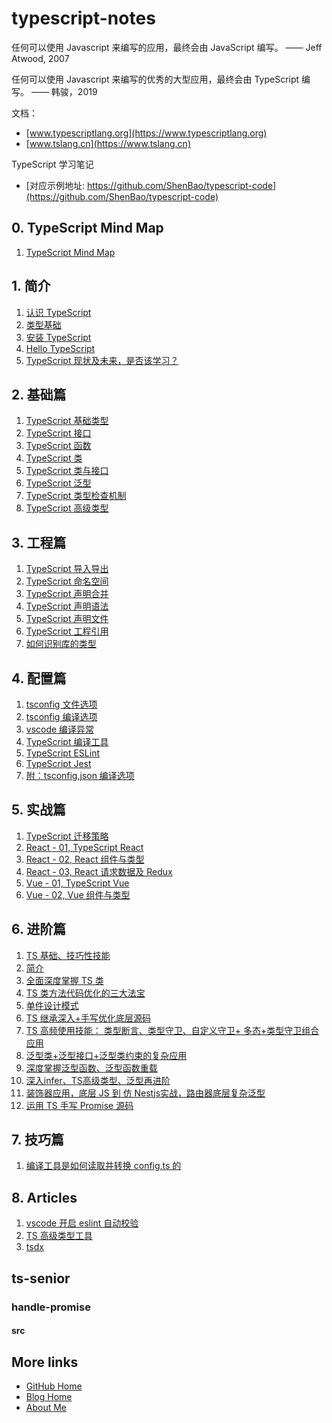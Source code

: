 # typescript-notes

任何可以使用 Javascript 来编写的应用，最终会由 JavaScript 编写。
—— Jeff Atwood, 2007

任何可以使用 Javascript 来编写的优秀的大型应用，最终会由 TypeScript 编写。
—— 韩骏，2019

文档：

- [www.typescriptlang.org](https://www.typescriptlang.org)
- [www.tslang.cn](https://www.tslang.cn)

TypeScript 学习笔记

* [对应示例地址: https://github.com/ShenBao/typescript-code](https://github.com/ShenBao/typescript-code)

## 0. TypeScript Mind Map

1. [TypeScript Mind Map](%2F0.%20TypeScript%20Mind%20Map%2FTypeScript%20Mind%20Map.md)

## 1. 简介

1. [认识 TypeScript](%2F1.%20%E7%AE%80%E4%BB%8B%2F01.%20%E8%AE%A4%E8%AF%86%20TypeScript.md)
1. [类型基础](%2F1.%20%E7%AE%80%E4%BB%8B%2F02.%20%E7%B1%BB%E5%9E%8B%E5%9F%BA%E7%A1%80.md)
1. [安装 TypeScript](%2F1.%20%E7%AE%80%E4%BB%8B%2F03.%20%E5%AE%89%E8%A3%85%20TypeScript.md)
1. [Hello TypeScript](%2F1.%20%E7%AE%80%E4%BB%8B%2F04.%20Hello%20TypeScript.md)
1. [TypeScript 现状及未来，是否该学习？](%2F1.%20%E7%AE%80%E4%BB%8B%2F05.%20TypeScript%20%E7%8E%B0%E7%8A%B6%E5%8F%8A%E6%9C%AA%E6%9D%A5%EF%BC%8C%E6%98%AF%E5%90%A6%E8%AF%A5%E5%AD%A6%E4%B9%A0%EF%BC%9F.md)

## 2. 基础篇

1. [TypeScript 基础类型](%2F2.%20%E5%9F%BA%E7%A1%80%E7%AF%87%2F01.%20TypeScript%20%E5%9F%BA%E7%A1%80%E7%B1%BB%E5%9E%8B.md)
1. [TypeScript 接口](%2F2.%20%E5%9F%BA%E7%A1%80%E7%AF%87%2F02.%20TypeScript%20%E6%8E%A5%E5%8F%A3.md)
1. [TypeScript 函数](%2F2.%20%E5%9F%BA%E7%A1%80%E7%AF%87%2F03.%20TypeScript%20%E5%87%BD%E6%95%B0.md)
1. [TypeScript 类](%2F2.%20%E5%9F%BA%E7%A1%80%E7%AF%87%2F04.%20TypeScript%20%E7%B1%BB.md)
1. [TypeScript 类与接口](%2F2.%20%E5%9F%BA%E7%A1%80%E7%AF%87%2F05.%20TypeScript%20%E7%B1%BB%E4%B8%8E%E6%8E%A5%E5%8F%A3.md)
1. [TypeScript 泛型](%2F2.%20%E5%9F%BA%E7%A1%80%E7%AF%87%2F06.%20TypeScript%20%E6%B3%9B%E5%9E%8B.md)
1. [TypeScript 类型检查机制](%2F2.%20%E5%9F%BA%E7%A1%80%E7%AF%87%2F07.%20TypeScript%20%E7%B1%BB%E5%9E%8B%E6%A3%80%E6%9F%A5%E6%9C%BA%E5%88%B6.md)
1. [TypeScript 高级类型](%2F2.%20%E5%9F%BA%E7%A1%80%E7%AF%87%2F08.%20TypeScript%20%E9%AB%98%E7%BA%A7%E7%B1%BB%E5%9E%8B.md)

## 3. 工程篇

1. [TypeScript 导入导出](%2F3.%20%E5%B7%A5%E7%A8%8B%E7%AF%87%2F01.%20TypeScript%20%E5%AF%BC%E5%85%A5%E5%AF%BC%E5%87%BA.md)
1. [TypeScript 命名空间](%2F3.%20%E5%B7%A5%E7%A8%8B%E7%AF%87%2F02.%20TypeScript%20%E5%91%BD%E5%90%8D%E7%A9%BA%E9%97%B4.md)
1. [TypeScript 声明合并](%2F3.%20%E5%B7%A5%E7%A8%8B%E7%AF%87%2F03.%20TypeScript%20%E5%A3%B0%E6%98%8E%E5%90%88%E5%B9%B6.md)
1. [TypeScript 声明语法](%2F3.%20%E5%B7%A5%E7%A8%8B%E7%AF%87%2F04.%20TypeScript%20%E5%A3%B0%E6%98%8E%E8%AF%AD%E6%B3%95.md)
1. [TypeScript 声明文件](%2F3.%20%E5%B7%A5%E7%A8%8B%E7%AF%87%2F05.%20TypeScript%20%E5%A3%B0%E6%98%8E%E6%96%87%E4%BB%B6.md)
1. [TypeScript 工程引用](%2F3.%20%E5%B7%A5%E7%A8%8B%E7%AF%87%2F06.%20TypeScript%20%E5%B7%A5%E7%A8%8B%E5%BC%95%E7%94%A8.md)
1. [如何识别库的类型](%2F3.%20%E5%B7%A5%E7%A8%8B%E7%AF%87%2F07.%20%E5%A6%82%E4%BD%95%E8%AF%86%E5%88%AB%E5%BA%93%E7%9A%84%E7%B1%BB%E5%9E%8B.md)

## 4. 配置篇

1. [tsconfig 文件选项](%2F4.%20%E9%85%8D%E7%BD%AE%E7%AF%87%2F01.%20tsconfig%20%E6%96%87%E4%BB%B6%E9%80%89%E9%A1%B9.md)
1. [tsconfig 编译选项](%2F4.%20%E9%85%8D%E7%BD%AE%E7%AF%87%2F02.%20tsconfig%20%E7%BC%96%E8%AF%91%E9%80%89%E9%A1%B9.md)
1. [vscode 编译异常](%2F4.%20%E9%85%8D%E7%BD%AE%E7%AF%87%2F03.%20vscode%20%E7%BC%96%E8%AF%91%E5%BC%82%E5%B8%B8.md)
1. [TypeScript 编译工具](%2F4.%20%E9%85%8D%E7%BD%AE%E7%AF%87%2F04.%20TypeScript%20%E7%BC%96%E8%AF%91%E5%B7%A5%E5%85%B7.md)
1. [TypeScript ESLint](%2F4.%20%E9%85%8D%E7%BD%AE%E7%AF%87%2F05.%20TypeScript%20ESLint.md)
1. [TypeScript Jest](%2F4.%20%E9%85%8D%E7%BD%AE%E7%AF%87%2F06.%20TypeScript%20Jest.md)
1. [附：tsconfig,json 编译选项](%2F4.%20%E9%85%8D%E7%BD%AE%E7%AF%87%2F%E9%99%84%EF%BC%9Atsconfig.json%20%E7%BC%96%E8%AF%91%E9%80%89%E9%A1%B9.md)

## 5. 实战篇

1. [TypeScript 迁移策略](%2F5.%20%E5%AE%9E%E6%88%98%E7%AF%87%2F01.%20TypeScript%20%E8%BF%81%E7%A7%BB%E7%AD%96%E7%95%A5.md)
1. [React - 01, TypeScript React](%2F5.%20%E5%AE%9E%E6%88%98%E7%AF%87%2FReact%20-%2001.%20TypeScript%20React.md)
1. [React - 02, React 组件与类型](%2F5.%20%E5%AE%9E%E6%88%98%E7%AF%87%2FReact%20-%2002.%20React%20%E7%BB%84%E4%BB%B6%E4%B8%8E%E7%B1%BB%E5%9E%8B.md)
1. [React - 03, React 请求数据及 Redux](%2F5.%20%E5%AE%9E%E6%88%98%E7%AF%87%2FReact%20-%2003.%20React%20%E8%AF%B7%E6%B1%82%E6%95%B0%E6%8D%AE%E5%8F%8A%20Redux.md)
1. [Vue - 01, TypeScript Vue](%2F5.%20%E5%AE%9E%E6%88%98%E7%AF%87%2FVue%20-%2001.%20TypeScript%20Vue.md)
1. [Vue - 02, Vue 组件与类型](%2F5.%20%E5%AE%9E%E6%88%98%E7%AF%87%2FVue%20-%2002.%20Vue%20%E7%BB%84%E4%BB%B6%E4%B8%8E%E7%B1%BB%E5%9E%8B.md)

## 6. 进阶篇

1. [TS 基础、技巧性技能](%2F6.%20%E8%BF%9B%E9%98%B6%E7%AF%87%2F01.%20TS%20%E5%9F%BA%E7%A1%80%E3%80%81%E6%8A%80%E5%B7%A7%E6%80%A7%E6%8A%80%E8%83%BD.md)
1. [简介](%2F6.%20%E8%BF%9B%E9%98%B6%E7%AF%87%2F01.%20%E7%AE%80%E4%BB%8B.md)
1. [全面深度掌握 TS 类](%2F6.%20%E8%BF%9B%E9%98%B6%E7%AF%87%2F02.%20%E5%85%A8%E9%9D%A2%E6%B7%B1%E5%BA%A6%E6%8E%8C%E6%8F%A1%20TS%20%E7%B1%BB.md)
1. [TS 类方法代码优化的三大法宝](%2F6.%20%E8%BF%9B%E9%98%B6%E7%AF%87%2F03.%20TS%20%E7%B1%BB%E6%96%B9%E6%B3%95%E4%BB%A3%E7%A0%81%E4%BC%98%E5%8C%96%E7%9A%84%E4%B8%89%E5%A4%A7%E6%B3%95%E5%AE%9D.md)
1. [单件设计模式](%2F6.%20%E8%BF%9B%E9%98%B6%E7%AF%87%2F04.%20%E5%8D%95%E4%BB%B6%E8%AE%BE%E8%AE%A1%E6%A8%A1%E5%BC%8F.md)
1. [TS 继承深入+手写优化底层源码](%2F6.%20%E8%BF%9B%E9%98%B6%E7%AF%87%2F05.%20TS%20%E7%BB%A7%E6%89%BF%E6%B7%B1%E5%85%A5%2B%E6%89%8B%E5%86%99%E4%BC%98%E5%8C%96%E5%BA%95%E5%B1%82%E6%BA%90%E7%A0%81.md)
1. [TS 高频使用技能： 类型断言、类型守卫、自定义守卫+ 多态+类型守卫组合应用](%2F6.%20%E8%BF%9B%E9%98%B6%E7%AF%87%2F06.%20TS%20%E9%AB%98%E9%A2%91%E4%BD%BF%E7%94%A8%E6%8A%80%E8%83%BD%EF%BC%9A%20%E7%B1%BB%E5%9E%8B%E6%96%AD%E8%A8%80%E3%80%81%E7%B1%BB%E5%9E%8B%E5%AE%88%E5%8D%AB%E3%80%81%E8%87%AA%E5%AE%9A%E4%B9%89%E5%AE%88%E5%8D%AB%2B%20%E5%A4%9A%E6%80%81%2B%E7%B1%BB%E5%9E%8B%E5%AE%88%E5%8D%AB%E7%BB%84%E5%90%88%E5%BA%94%E7%94%A8.md)
1. [泛型类+泛型接口+泛型类约束的复杂应用](%2F6.%20%E8%BF%9B%E9%98%B6%E7%AF%87%2F07.%20%E6%B3%9B%E5%9E%8B%E7%B1%BB%2B%E6%B3%9B%E5%9E%8B%E6%8E%A5%E5%8F%A3%2B%E6%B3%9B%E5%9E%8B%E7%B1%BB%E7%BA%A6%E6%9D%9F%E7%9A%84%E5%A4%8D%E6%9D%82%E5%BA%94%E7%94%A8.md)
1. [深度掌握泛型函数、泛型函数重载](%2F6.%20%E8%BF%9B%E9%98%B6%E7%AF%87%2F08.%20%E6%B7%B1%E5%BA%A6%E6%8E%8C%E6%8F%A1%E6%B3%9B%E5%9E%8B%E5%87%BD%E6%95%B0%E3%80%81%E6%B3%9B%E5%9E%8B%E5%87%BD%E6%95%B0%E9%87%8D%E8%BD%BD.md)
1. [深入infer、TS高级类型、泛型再进阶](%2F6.%20%E8%BF%9B%E9%98%B6%E7%AF%87%2F09.%20%E6%B7%B1%E5%85%A5infer%E3%80%81TS%E9%AB%98%E7%BA%A7%E7%B1%BB%E5%9E%8B%E3%80%81%E6%B3%9B%E5%9E%8B%E5%86%8D%E8%BF%9B%E9%98%B6.md)
1. [装饰器应用，底层 JS 到 仿 Nestjs实战，路由器底层复杂泛型](%2F6.%20%E8%BF%9B%E9%98%B6%E7%AF%87%2F10.%20%E8%A3%85%E9%A5%B0%E5%99%A8%E5%BA%94%E7%94%A8%EF%BC%8C%E5%BA%95%E5%B1%82%20JS%20%E5%88%B0%20%E4%BB%BF%20Nestjs%E5%AE%9E%E6%88%98%EF%BC%8C%E8%B7%AF%E7%94%B1%E5%99%A8%E5%BA%95%E5%B1%82%E5%A4%8D%E6%9D%82%E6%B3%9B%E5%9E%8B.md)
1. [运用 TS 手写 Promise 源码](%2F6.%20%E8%BF%9B%E9%98%B6%E7%AF%87%2F11.%20%E8%BF%90%E7%94%A8%20TS%20%E6%89%8B%E5%86%99%20Promise%20%E6%BA%90%E7%A0%81.md)

## 7. 技巧篇

1. [编译工具是如何读取并转换 config,ts 的](%2F7.%20%E6%8A%80%E5%B7%A7%E7%AF%87%2F%E7%BC%96%E8%AF%91%E5%B7%A5%E5%85%B7%E6%98%AF%E5%A6%82%E4%BD%95%E8%AF%BB%E5%8F%96%E5%B9%B6%E8%BD%AC%E6%8D%A2%20config.ts%20%E7%9A%84.md)

## 8. Articles

1. [vscode 开启 eslint 自动校验](%2F8.%20Articles%2F001.%20vscode%20%E5%BC%80%E5%90%AF%20eslint%20%E8%87%AA%E5%8A%A8%E6%A0%A1%E9%AA%8C.md)
1. [TS 高级类型工具](%2F8.%20Articles%2F002.%20TS%20%E9%AB%98%E7%BA%A7%E7%B1%BB%E5%9E%8B%E5%B7%A5%E5%85%B7.md)
1. [tsdx](%2F8.%20Articles%2F003.%20tsdx.md)

## ts-senior


### handle-promise


#### src


## More links

- [GitHub Home](https://github.com/ShenBao)
- [Blog Home](https://shenbao.github.io)
- [About Me](https://shenbao.github.io/about/)
